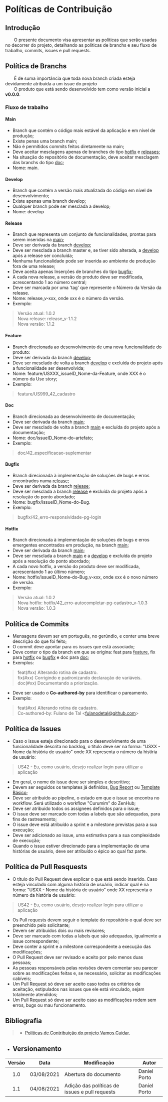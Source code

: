 # Políticas de Contribuição

## Introdução
&emsp;&emsp;O presente documento visa apresentar as políticas que serão usadas no decorrer do projeto, detalhando as politicas de branchs e seu fluxo de trabalho, commits, issues e pull requests.

## Política de Branchs
&emsp;&emsp;É de suma importância que toda nova branch criada esteja devidamente atribuída a um issue do projeto<br>
&emsp;&emsp;O produto que está sendo desenvolvido tem como versão inicial a **v0.0.0**.
### Fluxo de trabalho
#### Main
- Branch que contém o código mais estável da aplicação e em nível de produção;
- Existe penas uma branch main;
- Não é permitidos commits feitos diretamente na main;
- Deve aceitar mesclagens apenas de branches do tipo [hotfix](#hotfix) e [releases](#release);
- Na situação do repositório de documentação, deve aceitar mesclagem das branchs do tipo [doc](#doc);
- Nome: main.

#### Develop
- Branch que contém a versão mais atualizada do código em nível de desenvolvimento;
- Existe apenas uma branch develop;
- Qualquer branch pode ser mesclada a develop;
- Nome: develop

#### Release
- Branch que representa um conjunto de funcionalidades, prontas para serem inseridas na [main](#main);
- Deve ser derivada da branch [develop](#develop);
- Deve ser mesclada a branch master e, se tiver sido alterada, a [develop](#develop) após a release ser concluída;
- Nenhuma funcionalidade pode ser inserida ao ambiente de produção fora de uma release;
- Deve aceita apenas Inserções de branches do tipo [bugfix](#bugfix);
- A cada nova release, a versão do produto deve ser modificada, acrescentando 1 ao número central;
- Deve ser marcada por uma 'tag' que represente o Número da Versão da release.
- Nome: release_v-xxx, onde xxx é o número da versão.
- Exemplo:
> Versão atual: 1.0.2<br>
> Nova release: release_v-1.1.2<br>
> Nova versão:  1.1.2  

#### Feature
- Branch direcionada ao desenvolvimento de uma nova funcionalidade do produto:
- Deve ser derivada da branch [develop](#develop);
- Deve ser mesclado de volta a branch [develop](#develop) e excluída do projeto após a funcionalidade ser desenvolvida;
- Nome: feature/USXXX_issueID_Nome-da-Feature, onde XXX é o número da Use story;
- Exemplo:
> feature/US999_42_cadastro

#### Doc
- Branch direcionada ao desenvolvimento de documentação;
- Deve ser derivada da branch [main](#main);
- Deve ser mesclado de volta a branch [main](#main) e excluída do projeto após a documentação;
- Nome: doc/issueID_Nome-do-artefato;
- Exemplo:
> doc/42_especificacao-suplementar

#### Bugfix
- Branch direcionada à implementação de soluções de bugs e erros encontrados numa [release](#release);
- Deve ser derivada da branch [release](#release);
- Deve ser mesclada a branch [release](#release) e excluída do projeto após a resolução do ponto abordado;
- Nome: bugfix/issueID_Nome-do-Bug.
- Exemplo:
> bugfix/42_erro-responsividade-pg-login

#### Hotfix
- Branch direcionada à implementação de soluções de bugs e erros emergentes encontrados em produção, na branch [main](#main);
- Deve ser derivada da branch [main](#main);
- Deve ser mesclada a branch [main](#main) e a [develop](#develop) e excluída do projeto após a resolução do ponto abordado;
- A cada novo hotfix, a versão do produto deve ser modificada, acrescentando 1 ao último número;
- Nome: hotfix/issueID_Nome-do-Bug_v-xxx, onde xxx é o novo número de versão.
- Exemplo:
> Versão atual: 1.0.2<br>
> Nova hotfix: hotfix/42_erro-autocompletar-pg-cadastro_v-1.0.3<br>
> Nova versão:  1.0.3 

## Política de Commits
- Mensagens devem ser em português, no gerúndio, e conter uma breve descrição do que foi feito;
- O commit deve apontar para os issues que está associado;
- Deve conter o tipo da branch em que se origina: feat para [feature](#feature), fix para [hotfix](#hotfix) ou [bugfix](#bugfix) e doc para [doc](#doc);
- Exemplos:

> feat(#xx) Alterando rotina de cadastro.<br>
> fix(#xx) Corrigindo e padronizando declaração de variáveis.<br>
> doc(#xx) Documentando a priorização.

- Deve ser usado o **Co-authored-by** para identificar o pareamento.
- Exemplo:

> feat(#xx) Alterando rotina de cadastro.<br>
> Co-authored-by: Fulano de Tal <<fulanodetal@github.com>>

## Política de Issues
- Caso o issue esteja direcionado para o desenvolvimento de uma funcionalidade descrita no backlog, o título deve ser na forma: "USXX - Nome da história de usuário" onde XX representa o número da histíria de usuário:
> US42 - Eu, como usuário, desejo realizar login para utilizar a aplicação 
- Em geral, o nome do issue deve ser simples e descritivo;
- Devem ser seguidos os templates já definidos, [Bug Report](https://github.com/UnBArqDsw2021-1/2021.1_G6_Curumim/blob/main/.github/ISSUE_TEMPLATE/bug-report.md) ou [Template Básico](https://github.com/UnBArqDsw2021-1/2021.1_G6_Curumim/blob/main/.github/ISSUE_TEMPLATE/template-basico.md);
- Deve ser atribuído ao pipeline, o estado em que o issue se encontra no workflow. Será utilizado o workflow "Curumim" do ZenHub;
- Deve ser atribuído todos os assignees definidos para o issue;
- O issue deve ser marcado com todas a labels que são adequadas, para fins de rastreamento;
- O issue deve está atribuído a sprint e a milestone previstas para a sua execução;
- Deve ser adicionado ao issue, uma estimativa para a sua complexidade de execução;
- Quando o issue estiver direcionado para a implementação de uma histórias de usuário, deve ser atribuído o épico ao qual faz parte.

## Política de Pull Resquests
- O título do Pull Request deve explicar o que está sendo inserido. Caso esteja vinculado com alguma história de usuário, indicar qual é na forma: "USXX - Nome da história de usuário" onde XX representa o número da história de usuário:
> US42 - Eu, como usuário, desejo realizar login para utilizar a aplicação 
- Os Pull requests devem seguir o template do repositório o qual deve ser preenchido pelo solicitante;
- Devem ser atribuídos dois ou mais revisores;
- Deve ser marcado com todas a labels que são adequadas, igualmente a issue correspondente;
- Deve conter a sprint e a milestone correspondente a execução das modificações;
- O Pull Request deve ser revisado e aceito por pelo menos duas pessoas;
- As pessoas responsáveis pelas revisões devem comentar seu parecer sobre as modificações feitas e, se necessário, solicitar as modificações cabíveis;
- Um Pull Request só deve ser aceito caso todos os critérios de aceitação, estipulados nas issues que ele está vinculado, sejam totalmente atendidos;
- Um Pull Request só deve ser aceito caso as modificações rodem sem erros, bugs ou mau funcionamento.

## Bibliografia
> - [Políticas de Contribuição do projeto Vamos Cuidar.](https://fga-eps-mds.github.io/2020.1-VC_Usuario/#/CONTRIBUTING)

- ## Versionamento
| Versão | Data | Modificação | Autor |
|:-:|--|--|--|
|1.0|03/08/2021| Abertura do documento | Daniel Porto |
|1.1|04/08/2021| Adição das políticas de issues e pull requests | Daniel Porto |